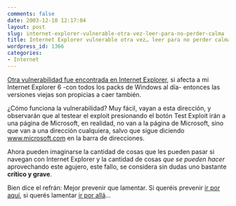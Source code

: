 ```yaml
---
comments: false
date: 2003-12-10 12:17:04
layout: post
slug: internet-explorer-vulnerable-otra-vez-leer-para-no-perder-calma
title: Internet Explorer vulnerable otra vez… leer para no perder calma…
wordpress_id: 1366
categories:
- Internet
---
```


[Otra vulnerabilidad fue encontrada en Internet Explorer](http://www.zapthedingbat.com/security/ex01/vun1.htm), si afecta a mi Internet Explorer 6 -con todos los packs de Windows al día- entonces las versiones viejas son propicias a caer también.





¿Cómo funciona la vulnerabilidad? Muy fácil, vayan a esta dirección, y observarán que al testear el exploit presionando el botón Test Exploit irán a una página de Microsoft, en realidad, no van a la página de Microsoft, sino que van a una dirección cualquiera, salvo que sigue diciendo www.microsoft.com en la barra de direcciones.





Ahora pueden imaginarse la cantidad de cosas que les pueden pasar si navegan con Internet Explorer y la cantidad de cosas _que se pueden hacer_ aprovechando este agujero, este fallo, se considera sin dudas uno bastante **crítico y grave**.





Bien dice el refrán: Mejor prevenir que lamentar. Si queréis prevenir [ir por aquí](http://www.mozilla.org/products/firebird/), si querés lamentar [ir por allá](http://www.microsoft.com/windows/ie/default.asp)…




 
